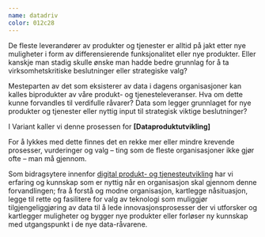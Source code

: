 ```yaml
---
name: datadriv
color: 012c28
---
```


De fleste leverandører av produkter og tjenester er alltid på jakt
etter nye muligheter i form av differensierende funksjonalitet eller
nye produkter. Eller kanskje man stadig skulle ønske man hadde bedre
grunnlag for å ta virksomhetskritiske beslutninger eller strategiske
valg?

Mesteparten av det som eksisterer av data i dagens organisasjoner
kan kalles biprodukter av våre produkt- og tjenesteleveranser. Hva
om dette kunne forvandles til verdifulle råvarer? Data som legger
grunnlaget for nye produkter og tjenester eller nyttig input til
strategisk viktige beslutninger?

I Variant kaller vi denne prosessen for
<strong>[Dataproduktutvikling]</strong>

For å lykkes med dette finnes det en rekke mer eller mindre krevende
prosesser, vurderinger og valg – ting som de fleste organisasjoner
ikke gjør ofte – man må gjennom.

Som bidragsytere innenfor
[digital produkt- og tjenesteutvikling](./digitalTjeneste)
har vi erfaring og kunnskap som er nyttig når en organisasjon skal
gjennom denne forvandlingen; fra å forstå og modne organisasjon,
kartlegge nåsituasjon, legge til rette og fasilitere for valg av
teknologi som muliggjør tilgjengeliggjøring av data til å lede
innovasjonsprosesser der vi utforsker og kartlegger muligheter og
bygger nye produkter eller forløser ny kunnskap med utgangspunkt i
de nye data-råvarene.
